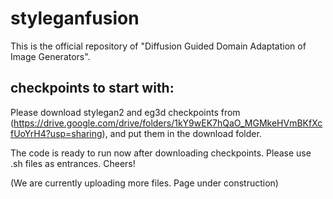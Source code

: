 # styleganfusion

This is the official repository of "Diffusion Guided Domain Adaptation of Image Generators".

## checkpoints to start with:
Please download stylegan2 and eg3d checkpoints from (https://drive.google.com/drive/folders/1kY9wEK7hQaO_MGMkeHVmBKfXcfUoYrH4?usp=sharing), and put them in the download folder. 

The code is ready to run now after downloading checkpoints. Please use .sh files as entrances. Cheers!

(We are currently uploading more files. Page under construction)


